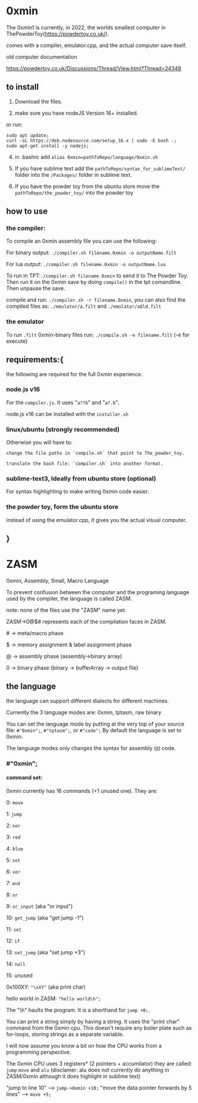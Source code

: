 # 0xmin
The 0xmin1 is currently, in 2022, the worlds smallest computer in ThePowderToy(https://powdertoy.co.uk/).


comes with a compiler, emulator.cpp, and the actual computer save itself.

old computer documentation

https://powdertoy.co.uk/Discussions/Thread/View.html?Thread=24348

## to install

1. Download the files.

2. make sure you have nodeJS Version 16+ installed.

or run:
```
sudo apt update;
curl -sL https://deb.nodesource.com/setup_16.x | sudo -E bash -;
sudo apt-get install -y nodejs;
```
4. in .bashrc add `alias 0xmin=pathToRepo/language/0xmin.sh`

5. If you have sublime text add the `pathToRepo/syntax_for_sublimeText/` folder into the `/Packages/` folder in sublime text.

6. If you have the powder toy from the ubuntu store move the `pathToRepo/the_powder_toy/` into the powder toy

## how to use
### the compiler:
To compile an 0xmin assembly file you can use the following:

For binary output: `./compiler.sh filename.0xmin -o outputName.filt`

For lua output: `./compiler.sh filename.0xmin -o outputName.lua`

To run in TPT:`./compiler.sh filename.0xmin` to send it to The Powder Toy. Then run it on the 0xmin save by doing `compile()` in the tpt comandline. Then unpause the save.

compile and run: `./compiler.sh -r filename.0xmin`, you can also find the compiled files as: `./emulator/a.filt` and `./emulator/aOld.filt`
### the emulator
To run `.filt` 0xmin-binary files run: `./compile.sh -e filename.filt` (-e for execute)

## requirements:{
the following are required for the full 0xmin experience.
### node.js v16
For the `compiler.js`. It uses "`a??b`" and "`a?.b`".

node.js v16 can be installed with the `installer.sh`
### linux/ubuntu (strongly recommended)
Otherwise you will have to:

	change the file paths in `compile.sh` that point to The_powder_toy.

	translate the bash file: `compiler.sh` into another format.
### sublime-text3, Ideally from ubuntu store (optional)
For syntax highlighting to make writing 0xmin code easier.
### the powder toy, form the ubuntu store 
instead of using the emulator.cpp, it gives you the actual visual computer.

## }
# ZASM
0xmin, Assembly, Small, Macro Language

To prevent confusion between the computer and the programing language used by the compiler, the language is called ZASM.

note: none of the files use the "ZASM" name yet.

ZASM->0@$# represents each of the compilation faces in ZASM.

\# -> meta/macro phase

$ -> memory assignment & label assignment phase

@ -> assembly phase (assembly->binary array)

0 -> binary phase (binary -> bufferArray -> output file)

## the language
the language can support different dialects for different machines.

Currently the 3 language modes are: 0xmin, tptasm, raw binary

You can set the language mode by putting at the very top of your source file: `#"0xmin";`, `#"tptasm";`, or `#"code";`
By default the language is set to 0xmin.

The language modes only changes the syntax for assembly (`@`) code.

### #"0xmin";
#### command set:
0xmin currently has 16 commands (+1 unused one). They are:

0: `move`

1: `jump`

2: `nor`

3: `red`

4: `blue`

5: `set`

6: `xor`

7: `and`

8: `or`

9: `or_input` (aka "or input")

10: `get_jump` (aka "get jump -1")

11: `set`

12: `if`

13: `set_jump` (aka "set jump +3")

14: `null`

15: unused

0x100XY: `"\xXY"` (aka print char)


hello world in ZASM: `"hello world\h";`

The "\h" haults the program. It is a shorthand for `jump +0;`.

You can print a string simply by having a string.
It uses the "print char" command from the 0xmin cpu. This doesn't require any boiler plate such as for-loops, storing strings as a separate variable.

I will now assume you know a bit on how the CPU works from a programming perspective.

The 0xmin CPU uses 3 registers* (2 pointers + accumilator)
they are called: `jump` `move` and `alu` (disclamer: alu does not currently do anything in ZASM/0xmin although it does highlight in sublime text)

"jump to line 10" --> `jump->0xmin +10;`
"move the data pointer forwards by 5 lines" --> `move +5;`
